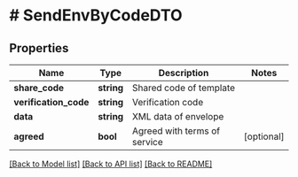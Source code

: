 # # SendEnvByCodeDTO

## Properties

Name | Type | Description | Notes
------------ | ------------- | ------------- | -------------
**share_code** | **string** | Shared code of template |
**verification_code** | **string** | Verification code |
**data** | **string** | XML data of envelope |
**agreed** | **bool** | Agreed with terms of service | [optional]

[[Back to Model list]](../../README.md#models) [[Back to API list]](../../README.md#endpoints) [[Back to README]](../../README.md)
